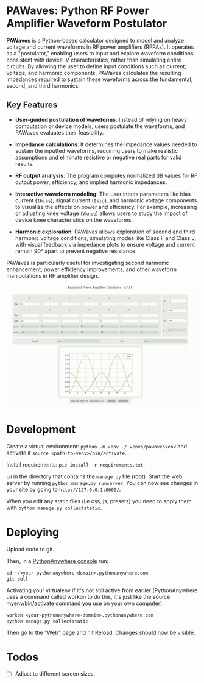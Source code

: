 
# PAWaves: Python RF Power Amplifier Waveform Postulator

**PAWaves** is a Python-based calculator designed to model and analyze voltage and current waveforms in RF power amplifiers (RFPAs). It operates as a "postulator," enabling users to input and explore waveform conditions consistent with device IV characteristics, rather than simulating entire circuits. By allowing the user to define input conditions such as current, voltage, and harmonic components, PAWaves calculates the resulting impedances required to sustain these waveforms across the fundamental, second, and third harmonics.

## Key Features

- **User-guided postulation of waveforms**: Instead of relying on heavy computation or device models, users postulate the waveforms, and PAWaves evaluates their feasibility.
  
- **Impedance calculations**: It determines the impedance values needed to sustain the inputted waveforms, requiring users to make realistic assumptions and eliminate resistive or negative real parts for valid results.
  
- **RF output analysis**: The program computes normalized dB values for RF output power, efficiency, and implied harmonic impedances.
  
- **Interactive waveform modeling**: The user inputs parameters like bias current (`Ibias`), signal current (`Isig`), and harmonic voltage components to visualize the effects on power and efficiency. For example, increasing or adjusting knee voltage (`Vknee`) allows users to study the impact of device knee characteristics on the waveforms.
  
- **Harmonic exploration**: PAWaves allows exploration of second and third harmonic voltage conditions, simulating modes like Class F and Class J, with visual feedback via impedance plots to ensure voltage and current remain 90° apart to prevent negative resistance.

PAWaves is particularly useful for investigating second harmonic enhancement, power efficiency improvements, and other waveform manipulations in RF amplifier design.

![](./resources/demo.gif)

# Development
Create a virtual environment: `python -m venv ./.venvs/pawavesvenv` and activate it `source <path-to-venv>/bin/activate`.

Install requirements: `pip install -r requirements.txt`.

`cd` in the directory that contains the `manage.py` file (root). Start the web server by running `python manage.py runserver`. You can now see changes in your site by going to `http://127.0.0.1:8000/`.

When you edit any static files (i.e css, js, presets) you need to apply them with `python manage.py collectstatic`.

# Deploying
Upload code to git.

Then, in a [PythonAnywhere console](https://www.pythonanywhere.com/consoles/) run:
```
cd ~/<your-pythonanywhere-domain>.pythonanywhere.com
git pull
```

Activating your virtualenv if it's not still active from earlier (PythonAnywhere uses a command called workon to do this, it's just like the source myenv/bin/activate command you use on your own computer):

```
workon <your-pythonanywhere-domain>.pythonanywhere.com
python manage.py collectstatic
```
Then go to the ["Web" page](https://www.pythonanywhere.com/web_app_setup/) and hit Reload. Changes should now be visible.

# Todos
- [ ] Adjust to different screen sizes.